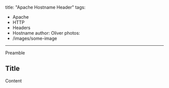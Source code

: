 title: "Apache Hostname Header"
tags:
- Apache
- HTTP
- Headers
- Hostname
author: Oliver
photos:
- /images/some-image
---

Preamble

<!-- more -->

## Title

Content